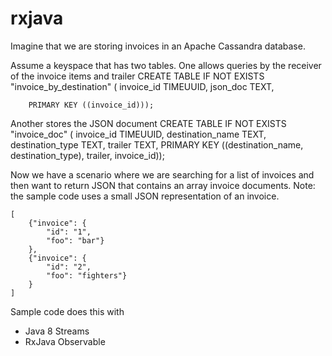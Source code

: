 # rxjava

Imagine that we are storing invoices in an Apache Cassandra database.

Assume a keyspace that has two tables. 
One allows queries by the receiver of the invoice items and trailer
	CREATE TABLE IF NOT EXISTS "invoice_by_destination" (
		invoice_id TIMEUUID,
		json_doc TEXT,
		
		PRIMARY KEY ((invoice_id)));


Another stores the JSON document
	CREATE TABLE IF NOT EXISTS "invoice_doc" (
		invoice_id TIMEUUID,
		destination_name TEXT,
		destination_type TEXT,
		trailer TEXT,
		PRIMARY KEY ((destination_name, destination_type), trailer, invoice_id));


Now we have a scenario where we are searching for a list of invoices and then want to return JSON that contains an array invoice documents. Note: the sample code uses a small JSON representation of an invoice.

	[
		{"invoice": {
			"id": "1",
			"foo": "bar"}
		},
		{"invoice": {
			"id": "2",
			"foo": "fighters"}
		}
	]

Sample code does this with
* Java 8 Streams
* RxJava Observable
